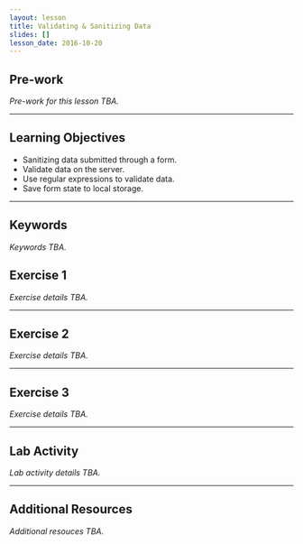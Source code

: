 ```yaml
---
layout: lesson
title: Validating & Sanitizing Data
slides: []
lesson_date: 2016-10-20
---
```


## Pre-work

*Pre-work for this lesson TBA.*

---

## Learning Objectives

- Sanitizing data submitted through a form.
- Validate data on the server.
- Use regular expressions to validate data.
- Save form state to local storage.

---

## Keywords

*Keywords TBA.*

## Exercise 1

*Exercise details TBA.*

---

## Exercise 2

*Exercise details TBA.*

---

## Exercise 3

*Exercise details TBA.*

---

## Lab Activity

*Lab activity details TBA.*

---

## Additional Resources

*Additional resouces TBA.*
